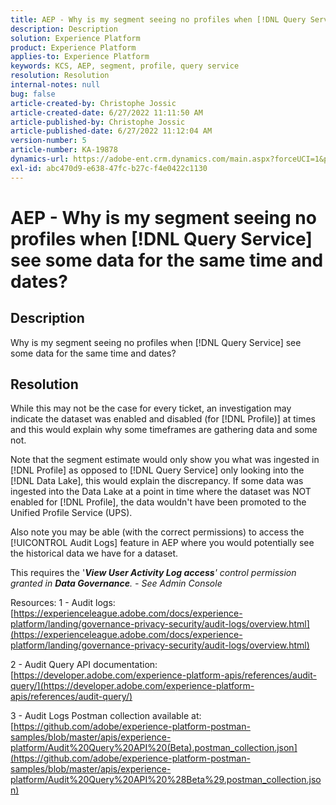 ```yaml
---
title: AEP - Why is my segment seeing no profiles when [!DNL Query Service] see some data for the same time and dates?
description: Description
solution: Experience Platform
product: Experience Platform
applies-to: Experience Platform
keywords: KCS, AEP, segment, profile, query service
resolution: Resolution
internal-notes: null
bug: false
article-created-by: Christophe Jossic
article-created-date: 6/27/2022 11:11:50 AM
article-published-by: Christophe Jossic
article-published-date: 6/27/2022 11:12:04 AM
version-number: 5
article-number: KA-19878
dynamics-url: https://adobe-ent.crm.dynamics.com/main.aspx?forceUCI=1&pagetype=entityrecord&etn=knowledgearticle&id=54bbe8ee-09f6-ec11-bb3d-000d3a5b0082
exl-id: abc470d9-e638-47fc-b27c-f4e0422c1130
---
```

# AEP - Why is my segment seeing no profiles when [!DNL Query Service] see some data for the same time and dates?

## Description


Why is my segment seeing no profiles when [!DNL Query Service] see some data for the same time and dates?


## Resolution


While this may not be the case for every ticket, an investigation may indicate the dataset was enabled and disabled (for [!DNL Profile)] at times and this would explain why some timeframes are gathering data and some not.

Note that the segment estimate would only show you what was ingested in [!DNL Profile] as opposed to [!DNL Query Service] only looking into the [!DNL Data Lake], this would explain the discrepancy. If some data was ingested into the Data Lake at a point in time where the dataset was NOT enabled for [!DNL Profile], the data wouldn't have been promoted to the Unified Profile Service (UPS).



Also note you may be able (with the correct permissions) to access the [!UICONTROL Audit Logs] feature in AEP where you would potentially see the historical data we have for a dataset.

This requires the '<b>*View User Activity Log access</b><ex id="2"/>' control permission granted in <b>Data Governance</b>. - See Admin Console*



Resources:
1 - Audit logs:
[https://experienceleague.adobe.com/docs/experience-platform/landing/governance-privacy-security/audit-logs/overview.html](https://experienceleague.adobe.com/docs/experience-platform/landing/governance-privacy-security/audit-logs/overview.html)

2 - Audit Query API documentation:
[https://developer.adobe.com/experience-platform-apis/references/audit-query/](https://developer.adobe.com/experience-platform-apis/references/audit-query/)

3 - Audit Logs Postman collection available at:
[https://github.com/adobe/experience-platform-postman-samples/blob/master/apis/experience-platform/Audit%20Query%20API%20(Beta).postman_collection.json](https://github.com/adobe/experience-platform-postman-samples/blob/master/apis/experience-platform/Audit%20Query%20API%20%28Beta%29.postman_collection.json)
